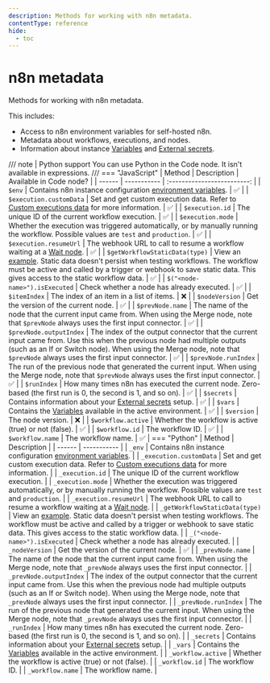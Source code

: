 ```yaml
---
description: Methods for working with n8n metadata.
contentType: reference
hide:
  - toc
---
```


# n8n metadata

Methods for working with n8n metadata.

This includes:

* Access to n8n environment variables for self-hosted n8n.
* Metadata about workflows, executions, and nodes.
* Information about instance [Variables](/code/variables.md) and [External secrets](/external-secrets.md).

/// note | Python support
You can use Python in the Code node. It isn't available in expressions.
///
=== "JavaScript"
	| Method | Description | Available in Code node? |
	| ------ | ----------- | :-------------------------: |
	| `$env` | Contains n8n instance configuration [environment variables](/hosting/configuration/environment-variables.md). | :white_check_mark: |
	| `$execution.customData` | Set and get custom execution data. Refer to [Custom executions data](/workflows/executions/custom-executions-data.md) for more information. | :white_check_mark: | 
	| `$execution.id` | The unique ID of the current workflow execution. | :white_check_mark: |
	| `$execution.mode` | Whether the execution was triggered automatically, or by manually running the workflow. Possible values are `test` and `production`. | :white_check_mark: |
	| `$execution.resumeUrl` | The webhook URL to call to resume a workflow waiting at a [Wait node](/integrations/builtin/core-nodes/n8n-nodes-base.wait.md). | :white_check_mark: |
	| `$getWorkflowStaticData(type)` | View an [example](/code/cookbook/builtin/get-workflow-static-data.md). Static data doesn't persist when testing workflows. The workflow must be active and called by a trigger or webhook to save static data. This gives access to the static workflow data. | :white_check_mark: |
	| `$("<node-name>").isExecuted` | Check whether a node has already executed. | :white_check_mark: |
	| `$itemIndex` | The index of an item in a list of items. | :x: |
	| `$nodeVersion` | Get the version of the current node. | :white_check_mark: |
	| `$prevNode.name` | The name of the node that the current input came from. When using the Merge node, note that `$prevNode` always uses the first input connector. | :white_check_mark: |
	| `$prevNode.outputIndex` | The index of the output connector that the current input came from. Use this when the previous node had multiple outputs (such as an If or Switch node).  When using the Merge node, note that `$prevNode` always uses the first input connector. | :white_check_mark: |
	| `$prevNode.runIndex` | The run of the previous node that generated the current input. When using the Merge node, note that `$prevNode` always uses the first input connector. | :white_check_mark: |
	| `$runIndex` | How many times n8n has executed the current node. Zero-based (the first run is 0, the second is 1, and so on). | :white_check_mark: |
	| `$secrets` | Contains information about your [External secrets](/external-secrets.md) setup. | :white_check_mark: |
	| `$vars` | Contains the [Variables](/code/variables.md) available in the active environment. | :white_check_mark: |
	| `$version` | The node version. | :x: |
	| `$workflow.active` | Whether the workflow is active (true) or not (false). | :white_check_mark: |
	| `$workflow.id` | The workflow ID. | :white_check_mark: |
	| `$workflow.name` | The workflow name. | :white_check_mark: |
=== "Python"
	| Method | Description |
	| ------ | ----------- |
	| `_env` | Contains n8n instance configuration [environment variables](/hosting/configuration/environment-variables.md). |
	| `_execution.customData` | Set and get custom execution data. Refer to [Custom executions data](/workflows/executions/custom-executions-data.md) for more information. | 
	| `_execution.id` | The unique ID of the current workflow execution. | 
	| `_execution.mode` | Whether the execution was triggered automatically, or by manually running the workflow. Possible values are `test` and `production`. | 
	| `_execution.resumeUrl` | The webhook URL to call to resume a workflow waiting at a [Wait node](/integrations/builtin/core-nodes/n8n-nodes-base.wait.md). |
	| `_getWorkflowStaticData(type)` | View an [example](/code/cookbook/builtin/get-workflow-static-data.md). Static data doesn't persist when testing workflows. The workflow must be active and called by a trigger or webhook to save static data. This gives access to the static workflow data. |
	| `_("<node-name>").isExecuted` | Check whether a node has already executed. |
	| `_nodeVersion` | Get the version of the current node. | :white_check_mark: |
	| `_prevNode.name` | The name of the node that the current input came from. When using the Merge node, note that `_prevNode` always uses the first input connector. | 
	| `_prevNode.outputIndex` | The index of the output connector that the current input came from. Use this when the previous node had multiple outputs (such as an If or Switch node).  When using the Merge node, note that `_prevNode` always uses the first input connector. | 
	| `_prevNode.runIndex` | The run of the previous node that generated the current input. When using the Merge node, note that `_prevNode` always uses the first input connector. |
	| `_runIndex` | How many times n8n has executed the current node. Zero-based (the first run is 0, the second is 1, and so on). |
	| `_secrets` | Contains information about your [External secrets](/external-secrets.md) setup. | 
	| `_vars` | Contains the [Variables](/code/variables.md) available in the active environment. | 
	| `_workflow.active` | Whether the workflow is active (true) or not (false). |
	| `_workflow.id` | The workflow ID. | 
	| `_workflow.name` | The workflow name. |
